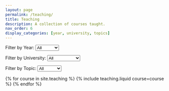 ```yaml
---
layout: page
permalink: /teaching/
title: Teaching
description: A collection of courses taught.
nav_order: 6
display_categories: [year, university, topics]
---
```


<!-- Dropdown Filters -->
<div class="filters">
  <label for="filter-year">Filter by Year:</label>
  <select id="filter-year">
    <option value="all">All</option>
    {% assign years = site.teaching | map: "year" | uniq | sort %}
    {% for year in years %}
      <option value="{{ year }}">{{ year }}</option>
    {% endfor %}
  </select>

  <label for="filter-university">Filter by University:</label>
  <select id="filter-university">
    <option value="all">All</option>
    {% assign universities = site.teaching | map: "university" | uniq | sort %}
    {% for university in universities %}
      <option value="{{ university }}">{{ university }}</option>
    {% endfor %}
  </select>

  <label for="filter-topics">Filter by Topic:</label>
  <select id="filter-topics">
    <option value="all">All</option>
    {% assign topics = site.teaching | map: "topics" | join: ',' | split: ',' | uniq | sort %}
    {% for topic in topics %}
      <option value="{{ topic }}">{{ topic }}</option>
    {% endfor %}
  </select>
</div>

<!-- Course Listing -->
<div class="row row-cols-1 row-cols-md-3" id="course-list">
  {% for course in site.teaching %}
    {% include teaching.liquid course=course %}
  {% endfor %}
</div>

<!-- JavaScript for Filtering -->
<script>
  document.addEventListener('DOMContentLoaded', function () {
    const yearFilter = document.getElementById('filter-year');
    const universityFilter = document.getElementById('filter-university');
    const topicFilter = document.getElementById('filter-topics');
    const courses = document.querySelectorAll('.course-card');

    function filterCourses() {
      const selectedYear = yearFilter.value;
      const selectedUniversity = universityFilter.value;
      const selectedTopic = topicFilter.value;

      courses.forEach(course => {
        const courseYear = course.getAttribute('data-year');
        const courseUniversity = course.getAttribute('data-university');
        const courseTopics = course.getAttribute('data-topics').split(',');

        const matchesYear = (selectedYear === 'all' || courseYear === selectedYear);
        const matchesUniversity = (selectedUniversity === 'all' || courseUniversity === selectedUniversity);
        const matchesTopic = (selectedTopic === 'all' || courseTopics.includes(selectedTopic));

        if (matchesYear && matchesUniversity && matchesTopic) {
          course.style.display = 'block';
        } else {
          course.style.display = 'none';
        }
      });
    }

    yearFilter.addEventListener('change', filterCourses);
    universityFilter.addEventListener('change', filterCourses);
    topicFilter.addEventListener('change', filterCourses);
  });
</script>

